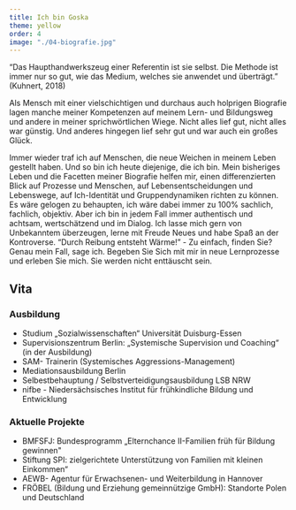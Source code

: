 ```yaml
---
title: Ich bin Goska
theme: yellow
order: 4
image: "./04-biografie.jpg"
---
```

“Das Haupthandwerkszeug einer Referentin ist sie selbst. Die Methode ist immer
nur so gut, wie das Medium, welches sie anwendet und überträgt.” (Kuhnert, 2018)

Als Mensch mit einer vielschichtigen und durchaus auch holprigen Biografie lagen
manche meiner Kompetenzen auf meinem Lern- und Bildungsweg und andere in meiner
sprichwörtlichen Wiege. Nicht alles lief gut, nicht alles war günstig. Und
anderes hingegen lief sehr gut und war auch ein großes Glück.

<!-- excerpt-end -->

Immer wieder traf ich auf Menschen, die neue Weichen in meinem Leben gestellt
haben. Und so bin ich heute diejenige, die ich bin. Mein bisheriges Leben und
die Facetten meiner Biografie helfen mir, einen differenzierten Blick auf
Prozesse und Menschen, auf Lebensentscheidungen und Lebenswege, auf Ich-Identität
und Gruppendynamiken richten zu können. Es wäre gelogen zu behaupten, ich wäre
dabei immer zu 100% sachlich, fachlich, objektiv. Aber ich bin in jedem Fall
immer authentisch und achtsam, wertschätzend und im Dialog. Ich lasse mich gern
von Unbekanntem überzeugen, lerne mit Freude Neues und habe Spaß an der
Kontroverse. “Durch Reibung entsteht Wärme!” - Zu einfach, finden Sie? Genau
mein Fall, sage ich. Begeben Sie Sich mit mir in neue Lernprozesse und erleben
Sie mich. Sie werden nicht enttäuscht sein.

## Vita

### Ausbildung

- Studium „Sozialwissenschaften“ Universität Duisburg-Essen
- Supervisionszentrum Berlin: „Systemische Supervision und Coaching“ (in der Ausbildung)
- SAM- Trainerin (Systemisches Aggressions-Management)
- Mediationsausbildung Berlin
- Selbestbehauptung / Selbstverteidigungsausbildung LSB NRW
- nifbe - Niedersächsisches Institut für frühkindliche Bildung und Entwicklung

### Aktuelle Projekte

- BMFSFJ: Bundesprogramm „Elternchance II-Familien früh für Bildung gewinnen"
- Stiftung SPI: zielgerichtete Unterstützung von Familien mit kleinen Einkommen“
- AEWB- Agentur für Erwachsenen- und Weiterbildung in Hannover
- FRÖBEL (Bildung und Erziehung gemeinnützige GmbH):  Standorte Polen und Deutschland
